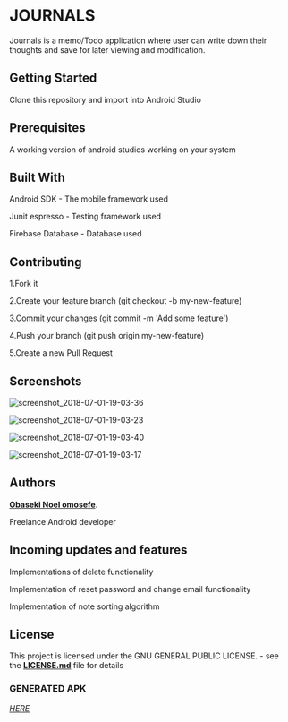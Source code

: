 # JOURNALS
Journals is a memo/Todo application where user can write down their thoughts and save for later viewing and modification.

## Getting Started
Clone this repository and import into Android Studio


## Prerequisites
A working version of android studios working on your system

## Built With
Android SDK - The mobile  framework used

Junit espresso - Testing framework used

Firebase Database - Database used


## Contributing
1.Fork it

2.Create your feature branch (git checkout -b my-new-feature)

3.Commit your changes (git commit -m 'Add some feature')

4.Push your branch (git push origin my-new-feature)

5.Create a new Pull Request

## Screenshots
![screenshot_2018-07-01-19-03-36](https://user-images.githubusercontent.com/20171941/42138236-38f2ff32-7d72-11e8-84a2-d46a5aadb5ba.png)

![screenshot_2018-07-01-19-03-23](https://user-images.githubusercontent.com/20171941/42138237-391e9110-7d72-11e8-87d2-170bdf6b255d.png)

![screenshot_2018-07-01-19-03-40](https://user-images.githubusercontent.com/20171941/42138238-394df2fc-7d72-11e8-8b9a-3cacd5ab1f34.png)

![screenshot_2018-07-01-19-03-17](https://user-images.githubusercontent.com/20171941/42138239-397a4e1a-7d72-11e8-97dc-ecc5920c8958.png)




## Authors
[**Obaseki Noel omosefe**](https://twitter.com/N0e_1).

Freelance Android developer

## Incoming updates and features

Implementations of delete functionality

Implementation of reset password and change email  functionality 

Implementation of note sorting algorithm

## License
This project is licensed under the GNU GENERAL PUBLIC LICENSE. - see the [**LICENSE.md**](https://github.com/Noel-96/Journals/blob/master/LICENSE.md) file for details

### GENERATED APK
[*HERE*](https://github.com/Noel-96/Journals/tree/master/app/release)


